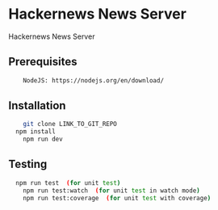 # Hackernews News Server

Hackernews News Server

## Prerequisites

```bash
	NodeJS: https://nodejs.org/en/download/
```

## Installation

```bash
	git clone LINK_TO_GIT_REPO
  npm install
	npm run dev
```

## Testing

```bash
  npm run test  (for unit test)
	npm run test:watch  (for unit test in watch mode)
	npm run test:coverage  (for unit test with coverage)
```
